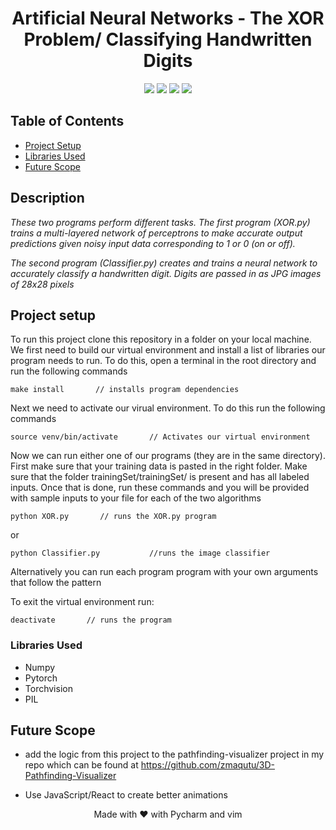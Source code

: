 <h1 align="center"> Artificial Neural Networks - The XOR Problem/ Classifying Handwritten Digits</h1>

<div align="center" >
  <img src="https://img.shields.io/badge/made%20by-Zongo%20Maqutu-blue?style=for-the-badge&labelColor=20232a" />
  <img src="https://img.shields.io/badge/Python 3.8.5-20232a?style=for-the-badge&logo=python&labelColor=20232a" />
  <img src="https://img.shields.io/badge/Numpy-20232a?style=for-the-badge&logo=numpy&labelColor=162e16" />
  <img src="https://img.shields.io/badge/Pycharm-20232a?style=for-the-badge&logo=pycharm&labelColor=517a8a" />
</div>

## Table of Contents
* [Project Setup](#ProjectSetup)
* [Libraries Used](#libraries)
* [Future Scope](#FutureScope)
## Description 
*These two programs perform different tasks. The first program (XOR.py) trains a multi-layered network of perceptrons to make accurate output predictions given noisy input data corresponding to 1 or 0 (on or off).*

*The second program (Classifier.py) creates and trains a neural network to accurately classify a handwritten digit. Digits are passed in as JPG images of 28x28 pixels*
  

## Project setup  
To run this project clone this repository in a folder on your local machine.
We first need to build our virtual environment and install a list of 
libraries our program needs to run. To do this, open a terminal in the root directory and run the following commands

```
make install       // installs program dependencies
```


Next we need to activate our virual environment. To do this run the following commands

```
source venv/bin/activate       // Activates our virtual environment
```

Now we can run either one of our programs (they are in the same directory). First make sure that your training data is pasted in the right folder. Make sure that the folder trainingSet/trainingSet/ is present and has all labeled inputs. Once that is done, run these commands and you will be provided with sample inputs to your file for each of the 
two algorithms

```
python XOR.py       // runs the XOR.py program
```
or
```
python Classifier.py           //runs the image classifier
```
Alternatively you can run each program program with your own arguments that follow the pattern 

To exit the virtual environment run:

```
deactivate       // runs the program
```
### Libraries Used
* Numpy
* Pytorch
* Torchvision
* PIL


## Future Scope
* add the logic from this project to the pathfinding-visualizer project in my repo which can be found at
https://github.com/zmaqutu/3D-Pathfinding-Visualizer

* Use JavaScript/React to create better animations

<p align="center">Made with ❤️ with Pycharm and vim</p>





